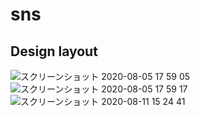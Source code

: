 # sns
## Design layout

![スクリーンショット 2020-08-05 17 59 05](https://user-images.githubusercontent.com/56709557/89393384-b48bd680-d745-11ea-8cf5-0e23d97b2df7.png)
![スクリーンショット 2020-08-05 17 59 17](https://user-images.githubusercontent.com/56709557/89393392-b6559a00-d745-11ea-805a-3ec0d2a25963.png)
![スクリーンショット 2020-08-11 15 24 41](https://user-images.githubusercontent.com/56709557/89864469-f8b82480-dbe6-11ea-9e1c-bcd0df0226e8.png)

